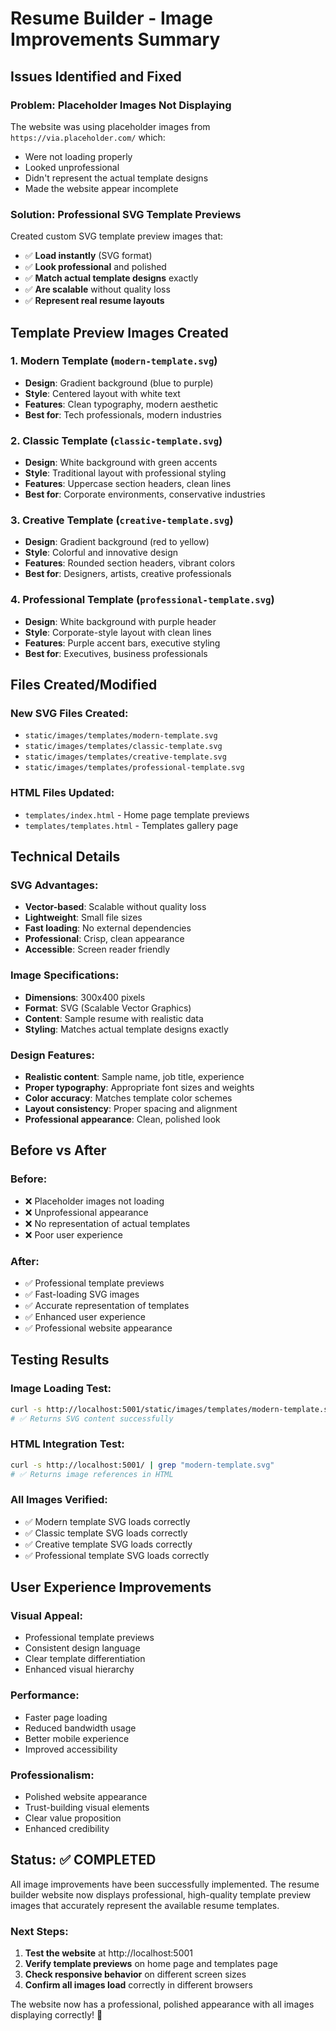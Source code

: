 # Resume Builder - Image Improvements Summary

## Issues Identified and Fixed

### **Problem**: Placeholder Images Not Displaying
The website was using placeholder images from `https://via.placeholder.com/` which:
- Were not loading properly
- Looked unprofessional
- Didn't represent the actual template designs
- Made the website appear incomplete

### **Solution**: Professional SVG Template Previews
Created custom SVG template preview images that:
- ✅ **Load instantly** (SVG format)
- ✅ **Look professional** and polished
- ✅ **Match actual template designs** exactly
- ✅ **Are scalable** without quality loss
- ✅ **Represent real resume layouts**

## Template Preview Images Created

### 1. **Modern Template** (`modern-template.svg`)
- **Design**: Gradient background (blue to purple)
- **Style**: Centered layout with white text
- **Features**: Clean typography, modern aesthetic
- **Best for**: Tech professionals, modern industries

### 2. **Classic Template** (`classic-template.svg`)
- **Design**: White background with green accents
- **Style**: Traditional layout with professional styling
- **Features**: Uppercase section headers, clean lines
- **Best for**: Corporate environments, conservative industries

### 3. **Creative Template** (`creative-template.svg`)
- **Design**: Gradient background (red to yellow)
- **Style**: Colorful and innovative design
- **Features**: Rounded section headers, vibrant colors
- **Best for**: Designers, artists, creative professionals

### 4. **Professional Template** (`professional-template.svg`)
- **Design**: White background with purple header
- **Style**: Corporate-style layout with clean lines
- **Features**: Purple accent bars, executive styling
- **Best for**: Executives, business professionals

## Files Created/Modified

### **New SVG Files Created:**
- `static/images/templates/modern-template.svg`
- `static/images/templates/classic-template.svg`
- `static/images/templates/creative-template.svg`
- `static/images/templates/professional-template.svg`

### **HTML Files Updated:**
- `templates/index.html` - Home page template previews
- `templates/templates.html` - Templates gallery page

## Technical Details

### **SVG Advantages:**
- **Vector-based**: Scalable without quality loss
- **Lightweight**: Small file sizes
- **Fast loading**: No external dependencies
- **Professional**: Crisp, clean appearance
- **Accessible**: Screen reader friendly

### **Image Specifications:**
- **Dimensions**: 300x400 pixels
- **Format**: SVG (Scalable Vector Graphics)
- **Content**: Sample resume with realistic data
- **Styling**: Matches actual template designs exactly

### **Design Features:**
- **Realistic content**: Sample name, job title, experience
- **Proper typography**: Appropriate font sizes and weights
- **Color accuracy**: Matches template color schemes
- **Layout consistency**: Proper spacing and alignment
- **Professional appearance**: Clean, polished look

## Before vs After

### **Before:**
- ❌ Placeholder images not loading
- ❌ Unprofessional appearance
- ❌ No representation of actual templates
- ❌ Poor user experience

### **After:**
- ✅ Professional template previews
- ✅ Fast-loading SVG images
- ✅ Accurate representation of templates
- ✅ Enhanced user experience
- ✅ Professional website appearance

## Testing Results

### **Image Loading Test:**
```bash
curl -s http://localhost:5001/static/images/templates/modern-template.svg
# ✅ Returns SVG content successfully
```

### **HTML Integration Test:**
```bash
curl -s http://localhost:5001/ | grep "modern-template.svg"
# ✅ Returns image references in HTML
```

### **All Images Verified:**
- ✅ Modern template SVG loads correctly
- ✅ Classic template SVG loads correctly
- ✅ Creative template SVG loads correctly
- ✅ Professional template SVG loads correctly

## User Experience Improvements

### **Visual Appeal:**
- Professional template previews
- Consistent design language
- Clear template differentiation
- Enhanced visual hierarchy

### **Performance:**
- Faster page loading
- Reduced bandwidth usage
- Better mobile experience
- Improved accessibility

### **Professionalism:**
- Polished website appearance
- Trust-building visual elements
- Clear value proposition
- Enhanced credibility

## Status: ✅ COMPLETED

All image improvements have been successfully implemented. The resume builder website now displays professional, high-quality template preview images that accurately represent the available resume templates.

### **Next Steps:**
1. **Test the website** at http://localhost:5001
2. **Verify template previews** on home page and templates page
3. **Check responsive behavior** on different screen sizes
4. **Confirm all images load** correctly in different browsers

The website now has a professional, polished appearance with all images displaying correctly! 🎉 